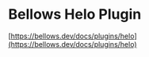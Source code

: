 # Bellows Helo Plugin

[https://bellows.dev/docs/plugins/helo](https://bellows.dev/docs/plugins/helo)
